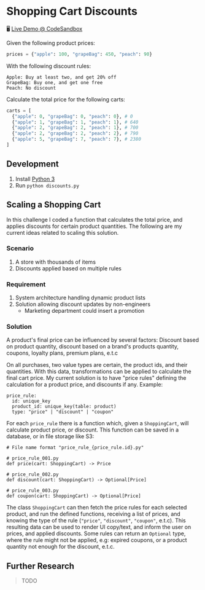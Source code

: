 # Shopping Cart Discounts

🖥️ [Live Demo @ CodeSandbox][codesandbox]

Given the following product prices:

```python
prices = {"apple": 100, "grapeBag": 450, "peach": 90}
```

With the following discount rules:

```
Apple: Buy at least two, and get 20% off
GrapeBag: Buy one, and get one free
Peach: No discount
```

Calculate the total price for the following carts:

```python
carts = [
  {"apple": 0, "grapeBag": 0, "peach": 0}, # 0
  {"apple": 1, "grapeBag": 1, "peach": 1}, # 640
  {"apple": 2, "grapeBag": 2, "peach": 1}, # 700
  {"apple": 2, "grapeBag": 2, "peach": 2}, # 790
  {"apple": 5, "grapeBag": 7, "peach": 7}, # 2380
]
```

## Development

1. Install [Python 3][python]
2. Run `python discounts.py`

[codesandbox]: https://codesandbox.io/s/github/hd-o/coding-challenge/tree/main/Discounts?file=/

[python]: https://www.python.org

## Scaling a Shopping Cart

In this challenge I coded a function that calculates the total price, and applies discounts for certain product quantities. The following are my current ideas related to scaling this solution.

### Scenario

1. A store with thousands of items
2. Discounts applied based on multiple rules

### Requirement

1. System architecture handling dynamic product lists  
2. Solution allowing discount updates by non-engineers 
    - Marketing department could insert a promotion

### Solution

A product's final price can be influenced by several factors: Discount based on product quantity, discount based on a brand's products quantity, coupons, loyalty plans, premium plans, e.t.c

On all purchases, two value types are certain, the product ids, and their quantities. With this data, transformations can be applied to calculate the final cart price. My current solution is to have "price rules" defining the calculation for a product price, and discounts if any. Example:

```
price_rule:
  id: unique_key
  product_id: unique_key(table: product)
  type: "price" | "discount" | "coupon"
```

For each `price_rule` there is a function which, given a `ShoppingCart`, will calculate product price, or discount. This function can be saved in a database, or in file storage like S3:

```
# File name format "price_rule_{price_rule.id}.py"

# price_rule_001.py
def price(cart: ShoppingCart) -> Price

# price_rule_002.py
def discount(cart: ShoppingCart) -> Optional[Price]

# price_rule_003.py
def coupon(cart: ShoppingCart) -> Optional[Price]
```

The class `ShoppingCart` can then fetch the price rules for each selected product, and run the defined functions, receiving a list of prices, and knowing the type of the rule  (`"price"`, `"discount"`, `"coupon"`, e.t.c). This resulting data can be used to render UI copy/text, and inform the user on prices, and applied discounts. Some rules can return an `Optional` type, where the rule might not be applied, e.g: expired coupons, or a product quantity not enough for the discount, e.t.c.

## Further Research

> TODO
